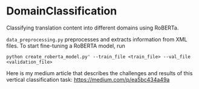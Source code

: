# DomainClassification
Classifying translation content into different domains using RoBERTa. 

`data_preprocessing.py` preprocesses and extracts information from XML files.
To start fine-tuning a RoBERTA model, run

`python create_roberta_model.py' --train_file <train_file> --val_file <validation_file>`

Here is my medium article that describes the challenges and results of this vertical classification task: https://medium.com/p/ea5bc434a49a
